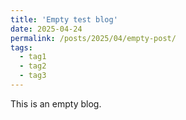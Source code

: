 ```yaml
---
title: 'Empty test blog'
date: 2025-04-24
permalink: /posts/2025/04/empty-post/
tags:
  - tag1
  - tag2
  - tag3
---
```


This is an empty blog. 